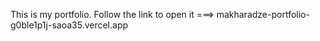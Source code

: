 This is my portfolio. 
Follow the link to open it ===> makharadze-portfolio-g0ble1p1j-saoa35.vercel.app 

